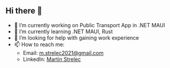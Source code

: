 ## Hi there 👋

- 🔭 I’m currently working on Public Transport App in .NET MAUI
- 🌱 I’m currently learning .NET MAUI, Rust
- 🤔 I’m looking for help with gaining work experience
- 📫 How to reach me: 
  - Email: m.strelec2021@gmail.com
  - LinkedIn: [Martin Strelec](https://www.linkedin.com/in/martin-strelec-973b46307)

